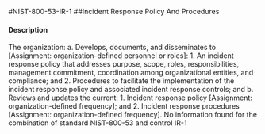 #NIST-800-53-IR-1
##Incident Response Policy And Procedures
#### Description
The organization:
  a.  Develops, documents, and disseminates to [Assignment: organization-defined personnel or roles]:
    1.  An incident response policy that addresses purpose, scope, roles, responsibilities, management commitment, coordination among organizational entities, and compliance; and
    2.  Procedures to facilitate the implementation of the incident response policy and associated incident response controls; and
  b.  Reviews and updates the current:
    1.  Incident response policy [Assignment: organization-defined frequency]; and
    2.  Incident response procedures [Assignment: organization-defined frequency].
No information found for the combination of standard NIST-800-53 and control IR-1
